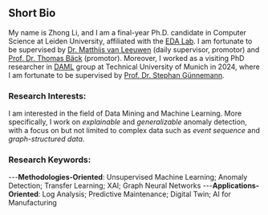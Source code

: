 ## Short Bio
My name is Zhong Li, and I am a final-year Ph.D. candidate in Computer Science at Leiden University, affiliated with the [EDA Lab](https://eda.liacs.nl/). I am fortunate  to be supervised  by [Dr. Matthijs van Leeuwen](https://scholar.google.com/citations?user=GGLwU28AAAAJ&hl=en) (daily supervisor, promotor) and [Prof. Dr. Thomas Bäck](https://scholar.google.com/citations?user=x7LEID0AAAAJ&hl=en) (promotor). Moreover, I worked as a visiting PhD researcher in [DAML](https://www.cs.cit.tum.de/en/daml/home/) group at Technical University of Munich in 2024, where I am fortunate to be supervised by [Prof. Dr. Stephan Günnemann](https://scholar.google.de/citations?user=npqoAWwAAAAJ&hl=de).

### Research Interests: 
I am interested in the field of Data Mining and Machine Learning. More specifically, I work on *explainable* and *generalizable* anomaly detection, with a focus on but not limited to complex data such as *event sequence* and *graph-structured data*. 

### Research Keywords: 
---**Methodologies-Oriented**: Unsupervised Machine Learning; Anomaly Detection; Transfer Learning; XAI; Graph Neural Networks
---**Applications-Oriented**: Log Analysis; Predictive Maintenance; Digital Twin; AI for Manufacturing
